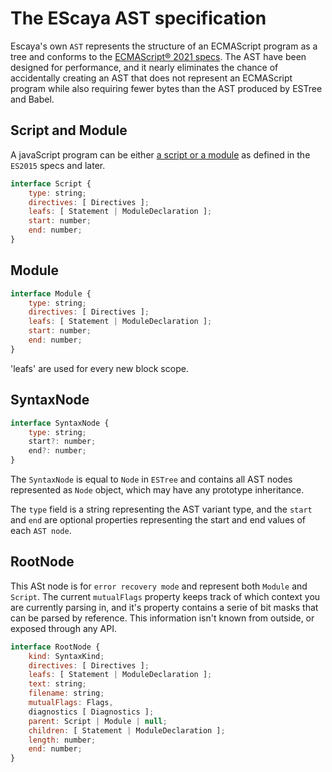 # The EScaya AST specification

Escaya's own `AST` represents the structure of an ECMAScript program as a tree and conforms to the [ECMAScript® 2021 specs](https://tc39.es/ecma262/index.html). The AST have been designed for performance, and it nearly eliminates the chance of accidentally creating an AST that does not represent an ECMAScript program while also requiring fewer bytes than the AST produced by ESTree and Babel.

## Script and Module

 A javaScript program can be either [a script or a module](https://tc39.github.io/ecma262/index.html#sec-ecmascript-language-scripts-and-modules) as
 defined in the `ES2015` specs and later.


```js
interface Script {
    type: string;
    directives: [ Directives ];
    leafs: [ Statement | ModuleDeclaration ];
    start: number;
    end: number;
}
```

## Module

```js
interface Module {
    type: string;
    directives: [ Directives ];
    leafs: [ Statement | ModuleDeclaration ];
    start: number;
    end: number;
}
```

'leafs' are used for every new block scope.

## SyntaxNode

```js
interface SyntaxNode {
    type: string;
    start?: number;
    end?: number;
}
```

The `SyntaxNode` is equal to `Node` in `ESTree` and contains all AST nodes represented as
`Node` object, which may have any prototype inheritance.

The `type` field is a string representing the AST variant type, and the `start` and `end`
are optional properties representing the start and end values of each `AST node`.


## RootNode

This ASt node is for `error recovery mode` and represent both `Module` and `Script`.
The current `mutualFlags` property keeps track of which context you are currently parsing in,
and it's property contains a serie of bit masks that can be parsed by reference. This
information isn't known from outside, or exposed through any API.

```js
interface RootNode {
    kind: SyntaxKind;
    directives: [ Directives ];
    leafs: [ Statement | ModuleDeclaration ];
    text: string;
    filename: string;
    mutualFlags: Flags,
    diagnostics [ Diagnostics ];
    parent: Script | Module | null;
    children: [ Statement | ModuleDeclaration ];
    length: number;
    end: number;
}
```
